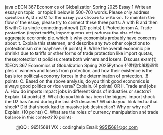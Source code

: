 java c
ECN 367 Economics of Globalization 
Spring 2025 
Essay 1 
Write an essay on topic I or topic Il below in 500-700 words. Please only address questions A, B and C for the essay you choose to write on. To maintain the flow of the essay, please try to connect these three parts: A with B and then B with C (a single connctingsntncwl) (20 points)
I. Protectionism 
A. Trade protection (import tariffs, import quotas etc) reduces the size of the aggregate economic pie, which is why economists probably have concerns about it. Explain this statemen, and describe any two other objections to protectionism one mayhave. (8 points)
B. While the overall economic pie shrinks due to tariffs or other forms of trade protection like import quotas, theseprotectionist policies create both winners and losers. Discuss exam代 写ECN 367 Economics of Globalization Spring 2025Python
代做程序编程语言ples of winners and losers from protection, and how their existence is the basis for political-economy forces in the determination of protection. (8 points)
C. Based on the above analysis, do you think good economics is always good politics or vice versa? Explain. (4 points)
OR 
II. Trade and jobs 
A. How do imports impact jobs in different kinds of industries or sectors? Explain. (4 points)
B. What do you think has been the biggest import shock the US has faced during the last 4-5 decades? What do you think led to that shock? Did that shock lead to massive job destruction? Why or why not? Explain. (10 points)
C. What are the roles of currency manipulation and trade balance in this context? (6 points)















         
加QQ：99515681  WX：codinghelp  Email: 99515681@qq.com
